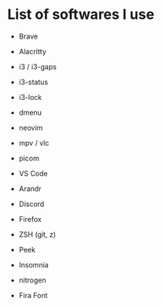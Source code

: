 # List of softwares I use

- Brave
- Alacritty
- i3 / i3-gaps
- i3-status
- i3-lock
- dmenu
- neovim
- mpv / vlc
- picom
- VS Code
- Arandr
- Discord
- Firefox
- ZSH (git, z)
- Peek
- Insomnia
- nitrogen

- Fira Font
